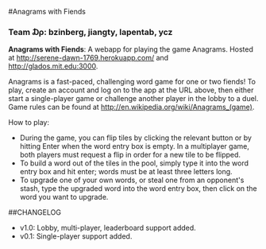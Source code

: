 #Anagrams with Fiends
### Team ₯: bzinberg, jiangty, lapentab, ycz

__Anagrams with Fiends__: A webapp for playing the game Anagrams.
Hosted at http://serene-dawn-1769.herokuapp.com/ and http://glados.mit.edu:3000.

Anagrams is a fast-paced, challenging word game for one or two fiends! To play, create an account and log on to the app at the URL above, then either start a single-player game or challenge another player in the lobby to a duel. Game rules can be found at http://en.wikipedia.org/wiki/Anagrams_(game).

How to play:
* During the game, you can flip tiles by clicking the relevant button or by hitting Enter when the word entry box is empty. In a multiplayer game, both players must request a flip in order for a new tile to be flipped.
* To build a word out of the tiles in the pool, simply type it into the word entry box and hit enter; words must be at least three letters long. 
* To upgrade one of your own words, or steal one from an opponent's stash, type the upgraded word into the word entry box, then click on the word you want to upgrade. 

##CHANGELOG
* v1.0: Lobby, multi-player, leaderboard support added.
* v0.1: Single-player support added.
